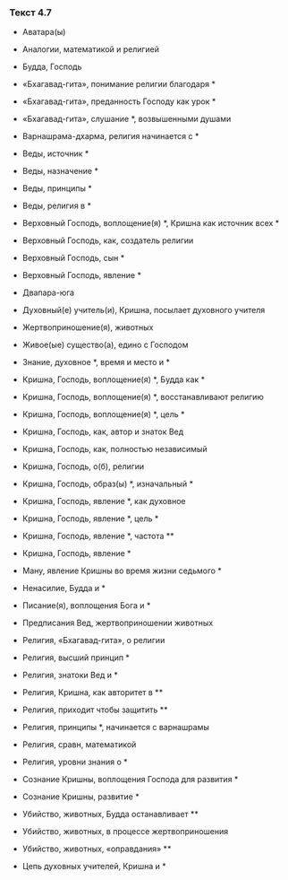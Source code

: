 ### Текст 4.7

- Аватара(ы)

- Аналогии, математикой и религией

- Будда, Господь

- «Бхагавад-гита», понимание религии благодаря *

- «Бхагавад-гита», преданность Господу как урок *

- «Бхагавад-гита», слушание *, возвышенными душами

- Варнашрама-дхарма, религия начинается с *

- Веды, источник *

- Веды, назначение *

- Веды, принципы *

- Веды, религия в *

- Верховный Господь, воплощение(я) *, Кришна как источник всех *

- Верховный Господь, как, создатель религии

- Верховный Господь, сын *

- Верховный Господь, явление *

- Двапара-юга

- Духовный(е) учитель(и), Кришна, посылает духовного учителя

- Жертвоприношение(я), животных

- Живое(ые) существо(а), едино с Господом

- Знание, духовное *, время и место и *

- Кришна, Господь, воплощение(я) *, Будда как *

- Кришна, Господь, воплощение(я) *, восстанавливают религию

- Кришна, Господь, воплощение(я) *, цель *

- Кришна, Господь, как, автор и знаток Вед

- Кришна, Господь, как, полностью независимый

- Кришна, Господь, о(б), религии

- Кришна, Господь, образ(ы) *, изначальный *

- Кришна, Господь, явление *, как духовное

- Кришна, Господь, явление *, цель *

- Кришна, Господь, явление *, частота **

- Кришна, Господь, явление *

- Ману, явление Кришны во время жизни седьмого *

- Ненасилие, Будда и *

- Писание(я), воплощения Бога и *

- Предписания Вед, жертвоприношении животных

- Религия, «Бхагавад-гита», о религии

- Религия, высший принцип *

- Религия, знатоки Вед и *

- Религия, Кришна, как авторитет в **

- Религия, приходит чтобы защитить **

- Религия, принципы *, начинается с варнашрамы

- Религия, сравн, математикой

- Религия, уровни знания о *

- Сознание Кришны, воплощения Господа для развития *

- Сознание Кришны, развитие *

- Убийство, животных, Будда останавливает **

- Убийство, животных, в процессе жертвоприношения

- Убийство, животных, «оправдания» **

- Цепь духовных учителей, Кришна и *
	
